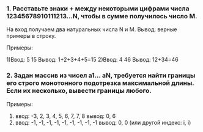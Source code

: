 ### 1. Расставьте знаки + между некоторыми цифрами числа 12345678910111213...N, чтобы в сумме получилось число M.
На вход получаем два натуральных числа N и M.
Вывод: верные примеры в строку.

Примеры:

1)Ввод: 5 15
Вывод: 1+2+3+4+5=15
2)Ввод: 4 46
Вывод: 12+34=46

### 2. Задан массив из чисел a1... aN, требуется найти границы его строго монотонного подотрезка максимальной длины. Если их несколько, вывести границы любого.
Примеры: 

1) ввод: -3, 2, 3, 4, 5, 6, 7, 7, 8
вывод: 0, 6
2) ввод: -1, -1, -1, -1, -1, -1, -1, -1, -1
вывод: 0, 0 (или другой индекс: i, i)
